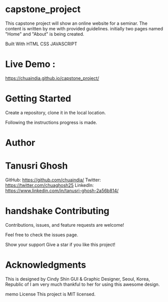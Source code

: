 # capstone_project

This capstone project will show an online website for a seminar. The content is written by me with provided guidelines. initially two pages named "Home" and "About" is being created.

Built With
HTML CSS JAVASCRIPT

# Live Demo :

https://chuaindia.github.io/capstone_project/

# Getting Started

Create a repository, clone it in the local location.

Following the instructions progress is made.

# Author

# Tanusri Ghosh

GitHub: https://github.com/chuaindia/
Twitter: https://twitter.com/chuaghosh25
LinkedIn: https://www.linkedin.com/in/tanusri-ghosh-2a56b814/

# handshake Contributing

Contributions, issues, and feature requests are welcome!

Feel free to check the issues page.

Show your support
Give a star if you like this project!

# Acknowledgments

This is designed by Cindy Shin
GUI & Graphic Designer,
Seoul, Korea, Republic of
I am very much thankful to her for using this awesome design.


memo License
This project is MIT licensed.
